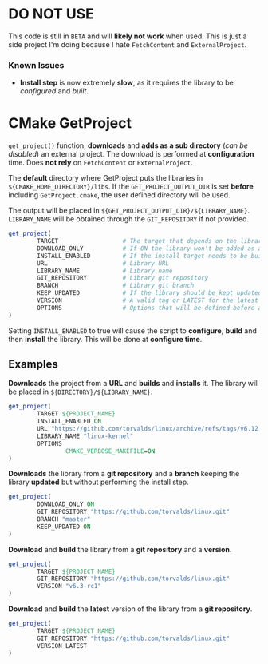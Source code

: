 # DO NOT USE

This code is still in `BETA` and will **likely not work** when used. This is
just a side project I'm doing because I hate `FetchContent` and `ExternalProject`.

### Known Issues

 - **Install step** is now extremely **slow**, as it requires the library to be
   *configured* and *built*.

# CMake GetProject

`get_project()` function, **downloads** and **adds as a sub directory**
(*can be disabled*) an external project. The download is performed at
**configuration** time. Does **not rely** on `FetchContent` or `ExternalProject`.

The **default** directory where GetProject puts the libraries in `${CMAKE_HOME_DIRECTORY}/libs`.
If the `GET_PROJECT_OUTPUT_DIR` is set **before** including `GetProject.cmake`,
the user defined directory will be used.

The output will be placed in `${GET_PROJECT_OUTPUT_DIR}/${LIBRARY_NAME}`. `LIBRARY_NAME` will
be obtained through the `GIT_REPOSITORY` if not provided.

```cmake
get_project(
        TARGET                  # The target that depends on the library
        DOWNLOAD_ONLY           # If ON the library won't be added as a sub directory
        INSTALL_ENABLED         # If the install target needs to be built
        URL                     # Library URL
        LIBRARY_NAME            # Library name
        GIT_REPOSITORY          # Library git repository
        BRANCH                  # Library git branch
        KEEP_UPDATED            # If the library should be kept updated
        VERSION                 # A valid tag or LATEST for the latest release
        OPTIONS                 # Options that will be defined before adding the sub directory.
)
```

Setting `INSTALL_ENABLED` to true will cause the script to **configure**, **build**
and then **install** the library. This will be done at **configure time**.

## Examples

**Downloads** the project from a **URL** and **builds** and **installs** it.
The library will be placed in `${DIRECTORY}/${LIBRARY_NAME}`.

```cmake
get_project(
        TARGET ${PROJECT_NAME}
        INSTALL_ENABLED ON
        URL "https://github.com/torvalds/linux/archive/refs/tags/v6.12.zip"
        LIBRARY_NAME "linux-kernel"
        OPTIONS
                CMAKE_VERBOSE_MAKEFILE=ON
)
```

**Downloads** the library from a **git repository** and a **branch** keeping
the library **updated** but without performing the install step.

```cmake
get_project(
        DOWNLOAD_ONLY ON
        GIT_REPOSITORY "https://github.com/torvalds/linux.git"
        BRANCH "master"
        KEEP_UPDATED ON
)
```

**Download** and **build** the library from a **git repository** and a **version**.

```cmake
get_project(
        TARGET ${PROJECT_NAME}
        GIT_REPOSITORY "https://github.com/torvalds/linux.git"
        VERSION "v6.3-rc1"
)
```

**Download** and **build** the **latest** version of the library from a **git repository**.

```cmake
get_project(
        TARGET ${PROJECT_NAME}
        GIT_REPOSITORY "https://github.com/torvalds/linux.git"
        VERSION LATEST
)
```